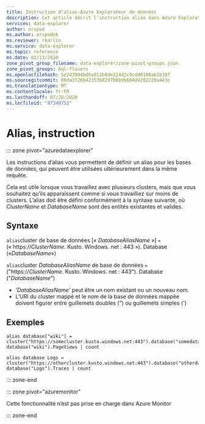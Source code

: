 ```yaml
---
title: Instruction d’alias-Azure Explorateur de données
description: Cet article décrit l’instruction alias dans Azure Explorateur de données.
services: data-explorer
author: orspod
ms.author: orspodek
ms.reviewer: rkarlin
ms.service: data-explorer
ms.topic: reference
ms.date: 02/13/2020
zone_pivot_group_filename: data-explorer/zone-pivot-groups.json
zone_pivot_groups: kql-flavors
ms.openlocfilehash: 5e243984bd6a011b8de224d2c9cdd0108ab1b38f
ms.sourcegitcommit: 09da3f26b4235368297b8b9b604d4282228a443c
ms.translationtype: MT
ms.contentlocale: fr-FR
ms.lasthandoff: 07/28/2020
ms.locfileid: "87349752"
---
```

# <a name="alias-statement"></a>Alias, instruction

::: zone pivot="azuredataexplorer"

Les instructions d’alias vous permettent de définir un alias pour les bases de données, qui peuvent être utilisées ultérieurement dans la même requête.

Cela est utile lorsque vous travaillez avec plusieurs clusters, mais que vous souhaitez qu’ils apparaissent comme si vous travailliez sur moins de clusters.
L’alias doit être défini conformément à la syntaxe suivante, où *ClusterName* et *DatabaseName* sont des entités existantes et valides.

## <a name="syntax"></a>Syntaxe

`alias`cluster de base de données [*« DatabaseAliasName »*] `=` (« https://*ClusterName*. Kusto. Windows. net : 443 »). Database («*DatabaseName*»)

`alias`cluster *DatabaseAliasName* de base de données `=` ("https://*ClusterName*. Kusto. Windows. net : 443"). Database ("*DatabaseName*")

* *'DatabaseAliasName'* peut être un nom existant ou un nouveau nom.
* L’URI du cluster mappé et le nom de la base de données mappée doivent figurer entre guillemets doubles (") ou guillemets simples (')

## <a name="examples"></a>Exemples

```kusto
alias database["wiki"] = cluster("https://somecluster.kusto.windows.net:443").database("somedatabase");
database("wiki").PageViews | count 
```

```kusto
alias database Logs = cluster("https://othercluster.kusto.windows.net:443").database("otherdatabase");
database("Logs").Traces | count 
```

::: zone-end

::: zone pivot="azuremonitor"

Cette fonctionnalité n’est pas prise en charge dans Azure Monitor

::: zone-end
